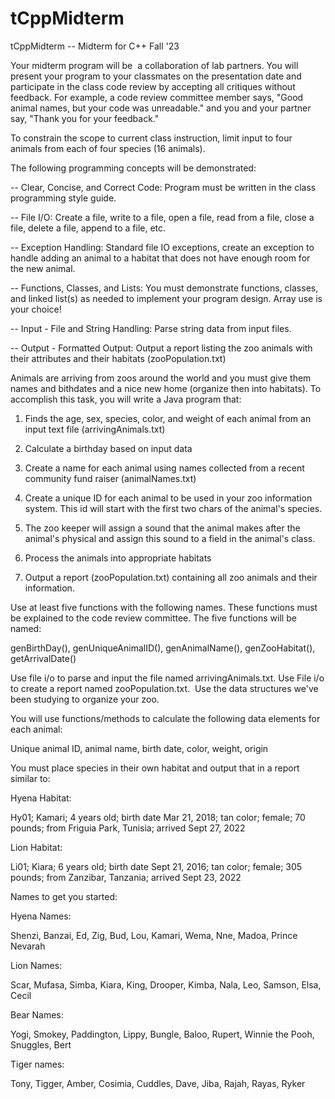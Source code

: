 # tCppMidterm
tCppMidterm -- Midterm for C++ Fall '23

Your midterm program will be  a collaboration of lab partners. You will present your program to your classmates on the presentation date and participate in the class code review by accepting all critiques without feedback. For example, a code review committee member says, "Good animal names, but your code was unreadable." and you and your partner say, "Thank you for your feedback."

To constrain the scope to current class instruction, limit input to four animals from each of four species (16 animals).

The following programming concepts will be demonstrated:

-- Clear, Concise, and Correct Code: Program must be written in the class programming style guide.

-- File I/O: Create a file, write to a file, open a file, read from a file, close a file, delete a file, append to a file, etc.

-- Exception Handling: Standard file IO exceptions, create an exception to handle adding an animal to a habitat that does not have enough room for the new animal.

-- Functions, Classes, and Lists: You must demonstrate functions, classes, and linked list(s) as needed to implement your program design. Array use is your choice! 

-- Input - File and String Handling: Parse string data from input files. 

-- Output - Formatted Output: Output a report listing the zoo animals with their attributes and their habitats (zooPopulation.txt)

Animals are arriving from zoos around the world and you must give them names and bithdates and a nice new home (organize then into habitats). To accomplish this task, you will write a Java program that:

1) Finds the age, sex, species, color, and weight of each animal from an input text file (arrivingAnimals.txt)

2) Calculate a birthday based on input data

3) Create a name for each animal using names collected from a recent community fund raiser (animalNames.txt)

4) Create a unique ID for each animal to be used in your zoo information system. This id will start with the first two chars of the animal's species. 

5) The zoo keeper will assign a sound that the animal makes after the animal's physical and assign this sound to a field in the animal's class. 

6) Process the animals into appropriate habitats

7) Output a report (zooPopulation.txt) containing all zoo animals and their information.

Use at least five functions with the following names. These functions must be explained to the code review committee. The five functions will be named:

genBirthDay(), genUniqueAnimalID(), genAnimalName(), genZooHabitat(), getArrivalDate()

Use file i/o to parse and input the file named arrivingAnimals.txt. Use File i/o to create a report named zooPopulation.txt.  Use the data structures we've been studying to organize your zoo.

You will use functions/methods to calculate the following data elements for each animal:

Unique animal ID, animal name, birth date, color, weight, origin

You must place species in their own habitat and output that in a report similar to:

Hyena Habitat:

Hy01; Kamari; 4 years old; birth date Mar 21, 2018; tan color; female; 70 pounds; from Friguia Park, Tunisia; arrived Sept 27, 2022

Lion Habitat:

Li01; Kiara; 6 years old; birth date Sept 21, 2016; tan color; female; 305 pounds; from Zanzibar, Tanzania; arrived Sept 23, 2022

Names to get you started:

Hyena Names:

Shenzi, Banzai, Ed, Zig, Bud, Lou, Kamari, Wema, Nne, Madoa, Prince Nevarah

Lion Names:

Scar, Mufasa, Simba, Kiara, King, Drooper, Kimba, Nala, Leo, Samson, Elsa, Cecil

Bear Names:

Yogi, Smokey, Paddington, Lippy, Bungle, Baloo, Rupert, Winnie the Pooh, Snuggles, Bert

Tiger names:

Tony, Tigger, Amber, Cosimia, Cuddles, Dave, Jiba, Rajah, Rayas, Ryker
